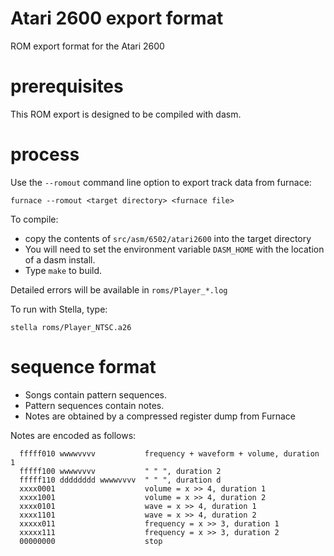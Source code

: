 # Atari 2600 export format

ROM export format for the Atari 2600

# prerequisites

This ROM export is designed to be compiled with dasm.

# process

Use the `--romout` command line option to export track data from furnace:

```
furnace --romout <target directory> <furnace file>
```

To compile:

- copy the contents of `src/asm/6502/atari2600` into the target directory
- You will need to set the environment variable `DASM_HOME` with the location of a dasm install.
- Type `make` to build.

Detailed errors will be available in `roms/Player_*.log`

To run with Stella, type:

```
stella roms/Player_NTSC.a26
```

# sequence format

- Songs contain pattern sequences.
- Pattern sequences contain notes.
- Notes are obtained by a compressed register dump from Furnace

Notes are encoded as follows:

```
  fffff010 wwwwvvvv           frequency + waveform + volume, duration 1
  fffff100 wwwwvvvv           " " ", duration 2
  fffff110 dddddddd wwwwvvvv  " " ", duration d
  xxxx0001                    volume = x >> 4, duration 1 
  xxxx1001                    volume = x >> 4, duration 2
  xxxx0101                    wave = x >> 4, duration 1
  xxxx1101                    wave = x >> 4, duration 2
  xxxxx011                    frequency = x >> 3, duration 1
  xxxxx111                    frequency = x >> 3, duration 2
  00000000                    stop
```


